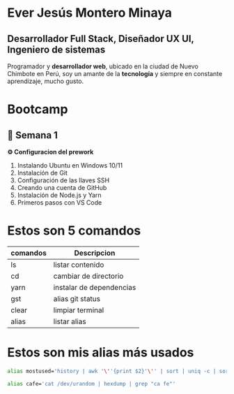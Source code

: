 # Ever Jesús Montero Minaya
## Desarrollador Full Stack, Diseñador UX UI, Ingeniero de sistemas

Programador y **desarrollador web**, ubicado en la ciudad de Nuevo Chimbote en Perú, soy un amante de la **tecnología** y siempre en constante aprendizaje, mucho gusto.

# Bootcamp 
## 🦄 Semana 1
**⚙ Configuracion del prework**
1. Instalando Ubuntu en Windows 10/11
1. Instalación de Git
1. Configuración de las llaves SSH
1. Creando una cuenta de GitHub
1. Instalación de Node.js y Yarn
1. Primeros pasos con VS Code

# Estos son 5 comandos
| comandos | Descripcion |
| -- | -- |
| ls | listar contenido |
| cd | cambiar de directorio |
| yarn | instalar de dependencias |
| gst | alias git status |
| clear | limpiar terminal |
| alias | listar alias |

# Estos son mis alias más usados

```bash
alias mostused='history | awk '\''{print $2}'\'' | sort | uniq -c | sort -nr | head -n 10'
```

```bash
alias cafe='cat /dev/urandom | hexdump | grep "ca fe"'
```
